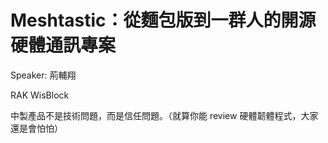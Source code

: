 # Meshtastic：從麵包版到一群人的開源硬體通訊專案

Speaker: 荊輔翔

RAK WisBlock

中製產品不是技術問題，而是信任問題。（就算你能 review 硬體韌體程式，大家還是會怕怕）